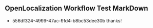 ## OpenLocalization Workflow Test MarkDown
* 556df324-4999-47ac-9fd4-b8bc53dee30b 
thanks!<!--HONumber=Feb16_HO4-->
